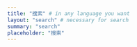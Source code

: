 ```yaml
---
title: "搜索" # in any language you want
layout: "search" # necessary for search
summary: "search"
placeholder: "搜索"
--- 
```

